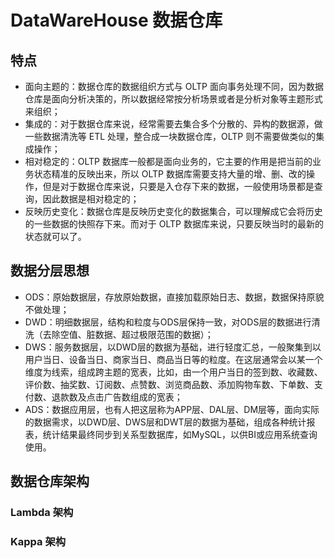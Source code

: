 # DataWareHouse 数据仓库
## 特点
- 面向主题的：数据仓库的数据组织方式与 OLTP 面向事务处理不同，因为数据仓库是面向分析决策的，所以数据经常按分析场景或者是分析对象等主题形式来组织；
- 集成的：对于数据仓库来说，经常需要去集合多个分散的、异构的数据源，做一些数据清洗等 ETL 处理，整合成一块数据仓库，OLTP 则不需要做类似的集成操作；
- 相对稳定的：OLTP 数据库一般都是面向业务的，它主要的作用是把当前的业务状态精准的反映出来，所以 OLTP 数据库需要支持大量的增、删、改的操作，但是对于数据仓库来说，只要是入仓存下来的数据，一般使用场景都是查询，因此数据是相对稳定的；
- 反映历史变化：数据仓库是反映历史变化的数据集合，可以理解成它会将历史的一些数据的快照存下来。而对于 OLTP 数据库来说，只要反映当时的最新的状态就可以了。

## 数据分层思想
- ODS：原始数据层，存放原始数据，直接加载原始日志、数据，数据保持原貌不做处理；
- DWD：明细数据层，结构和粒度与ODS层保持一致，对ODS层的数据进行清洗（去除空值、脏数据、超过极限范围的数据）；
- DWS：服务数据层，以DWD层的数据为基础，进行轻度汇总，一般聚集到以用户当日、设备当日、商家当日、商品当日等的粒度。在这层通常会以某一个维度为线索，组成跨主题的宽表，比如，由一个用户当日的签到数、收藏数、评价数、抽奖数、订阅数、点赞数、浏览商品数、添加购物车数、下单数、支付数、退款数及点击广告数组成的宽表；
- ADS：数据应用层，也有人把这层称为APP层、DAL层、DM层等，面向实际的数据需求，以DWD层、DWS层和DWT层的数据为基础，组成各种统计报表，统计结果最终同步到关系型数据库，如MySQL，以供BI或应用系统查询使用。

## 数据仓库架构
### Lambda 架构

### Kappa 架构